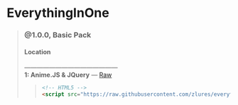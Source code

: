 # EverythingInOne
> ### @1.0.0, Basic Pack
> #### Location
> ——————————————— <br>
> **1: Anime.JS & JQuery** — [Raw](https://raw.githubusercontent.com/zlures/everythinginone/mai/js/%401.0.0/basic/1.js)
> > ```html
> > <!-- HTML5 -->
> > <script src="https://raw.githubusercontent.com/zlures/everythinginone/mai/js/%401.0.0/basic/1.js"></script>
> > ```
